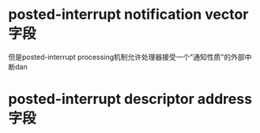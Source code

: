 
# posted-interrupt notification vector字段

但是posted-interrupt processing机制允许处理器接受一个"通知性质"的外部中断dan

# posted-interrupt descriptor address字段